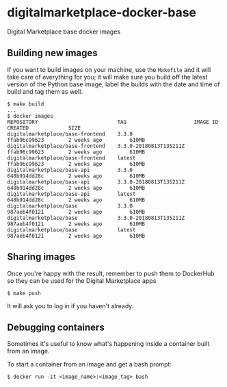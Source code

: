 # digitalmarketplace-docker-base
Digital Marketplace base docker images

## Building new images

If you want to build images on your machine, use the `Makefile` and it will take care of everything for you; it will make sure you build off the latest version of the Python base image, label the builds with the date and time of build and tag them as well.

    $ make build
    ...
    $ docker images
    REPOSITORY                          TAG                      IMAGE ID            CREATED             SIZE
    digitalmarketplace/base-frontend    3.3.0                    ffab96c99623        2 weeks ago         610MB
    digitalmarketplace/base-frontend    3.3.0-20180813T135211Z   ffab96c99623        2 weeks ago         610MB
    digitalmarketplace/base-frontend    latest                   ffab96c99623        2 weeks ago         610MB
    digitalmarketplace/base-api         3.3.0                    648b914dd28c        2 weeks ago         610MB
    digitalmarketplace/base-api         3.3.0-20180813T135211Z   648b914dd28c        2 weeks ago         610MB
    digitalmarketplace/base-api         latest                   648b914dd28c        2 weeks ago         610MB
    digitalmarketplace/base             3.3.0                    987aeb4f0121        2 weeks ago         610MB
    digitalmarketplace/base             3.3.0-20180813T135211Z   987aeb4f0121        2 weeks ago         610MB
    digitalmarketplace/base             latest                   987aeb4f0121        2 weeks ago         610MB

## Sharing images

Once you're happy with the result, remember to push them to DockerHub so they can be used for the Digital Marketplace apps

    $ make push
  
It will ask you to log in if you haven't already.

## Debugging containers

Sometimes it's useful to know what's happening inside a container built from an image.

To start a container from an image and get a bash prompt:

    $ docker run -it <image_name>:<image_tag> bash
